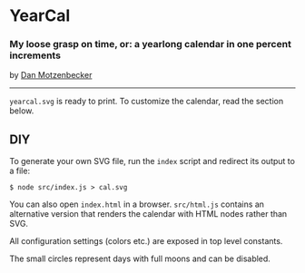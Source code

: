 # YearCal

### My loose grasp on time, or: a yearlong calendar in one percent increments

by [Dan Motzenbecker](https://oxism.com)

---

`yearcal.svg` is ready to print. To customize the calendar, read the section
below.

## DIY

To generate your own SVG file, run the `index` script and redirect its output to
a file:

```shell
$ node src/index.js > cal.svg
```

You can also open `index.html` in a browser. `src/html.js` contains an
alternative version that renders the calendar with HTML nodes rather than SVG.

All configuration settings (colors etc.) are exposed in top level constants.

The small circles represent days with full moons and can be disabled.
